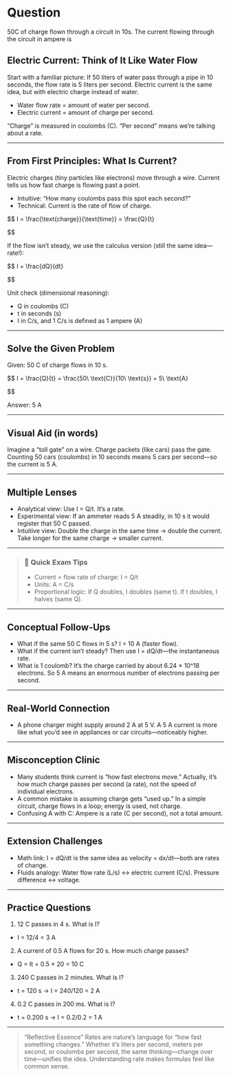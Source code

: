 # Question
50C of charge flown through a circuit in 10s. The current flowing through the circuit in ampere is

## Electric Current: Think of It Like Water Flow

Start with a familiar picture: If 50 liters of water pass through a pipe in 10 seconds, the flow rate is 5 liters per second. Electric current is the same idea, but with electric charge instead of water.

- Water flow rate = amount of water per second.
- Electric current = amount of charge per second.

“Charge” is measured in coulombs (C). “Per second” means we’re talking about a rate.

---

## From First Principles: What Is Current?

Electric charges (tiny particles like electrons) move through a wire. Current tells us how fast charge is flowing past a point.

- Intuitive: “How many coulombs pass this spot each second?”
- Technical: Current is the rate of flow of charge.

$$
I = \frac{\text{charge}}{\text{time}} = \frac{Q}{t}

$$

If the flow isn’t steady, we use the calculus version (still the same idea—rate!):

$$
I = \frac{dQ}{dt}

$$

Unit check (dimensional reasoning):
- Q in coulombs (C)
- t in seconds (s)
- I in C/s, and 1 C/s is defined as 1 ampere (A)

---

## Solve the Given Problem

Given: 50 C of charge flows in 10 s.

$$
I = \frac{Q}{t} = \frac{50\ \text{C}}{10\ \text{s}} = 5\ \text{A}

$$

Answer: 5 A

---

## Visual Aid (in words)

Imagine a “toll gate” on a wire. Charge packets (like cars) pass the gate. Counting 50 cars (coulombs) in 10 seconds means 5 cars per second—so the current is 5 A.

---

## Multiple Lenses

- Analytical view: Use I = Q/t. It’s a rate.
- Experimental view: If an ammeter reads 5 A steadily, in 10 s it would register that 50 C passed.
- Intuitive view: Double the charge in the same time → double the current. Take longer for the same charge → smaller current.

---

> ### 🧠 Quick Exam Tips
> - Current = flow rate of charge: I = Q/t
> - Units: A = C/s
> - Proportional logic: If Q doubles, I doubles (same t). If t doubles, I halves (same Q).

---

## Conceptual Follow-Ups

- What if the same 50 C flows in 5 s? I = 10 A (faster flow).
- What if the current isn’t steady? Then use I = dQ/dt—the instantaneous rate.
- What is 1 coulomb? It’s the charge carried by about 6.24 × 10^18 electrons. So 5 A means an enormous number of electrons passing per second.

---

## Real-World Connection

- A phone charger might supply around 2 A at 5 V. A 5 A current is more like what you’d see in appliances or car circuits—noticeably higher.

---

## Misconception Clinic

- Many students think current is “how fast electrons move.” Actually, it’s how much charge passes per second (a rate), not the speed of individual electrons.
- A common mistake is assuming charge gets “used up.” In a simple circuit, charge flows in a loop; energy is used, not charge.
- Confusing A with C: Ampere is a rate (C per second), not a total amount.

---

## Extension Challenges

- Math link: I = dQ/dt is the same idea as velocity = dx/dt—both are rates of change.
- Fluids analogy: Water flow rate (L/s) ↔ electric current (C/s). Pressure difference ↔ voltage.

---

## Practice Questions

1) 12 C passes in 4 s. What is I?
- I = 12/4 = 3 A

2) A current of 0.5 A flows for 20 s. How much charge passes?
- Q = It = 0.5 × 20 = 10 C

3) 240 C passes in 2 minutes. What is I?
- t = 120 s → I = 240/120 = 2 A

4) 0.2 C passes in 200 ms. What is I?
- t = 0.200 s → I = 0.2/0.2 = 1 A

---

> “Reflective Essence”
> Rates are nature’s language for “how fast something changes.” Whether it’s liters per second, meters per second, or coulombs per second, the same thinking—change over time—unifies the idea. Understanding rate makes formulas feel like common sense.